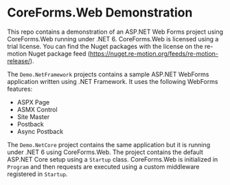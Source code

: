 # CoreForms.Web Demonstration

This repo contains a demonstration of an ASP.NET Web Forms project using CoreForms.Web running under .NET 6. CoreForms.Web is licensed using a trial license. You can find the Nuget packages with the license on the re-motion Nuget package feed (https://nuget.re-motion.org/feeds/re-motion-release/).

The `Demo.NetFramework` projects contains a sample ASP.NET WebForms application written using .NET Framework. It uses the following WebForms features:

- ASPX Page
- ASMX Control
- Site Master
- Postback
- Async Postback

The `Demo.NetCore` project contains the same application but it is running under .NET 6 using CoreForms.Web. The project contains the default ASP.NET Core setup using a `Startup` class. CoreForms.Web is initialized in `Program` and then requests are executed using a custom middleware registered in `Startup`.